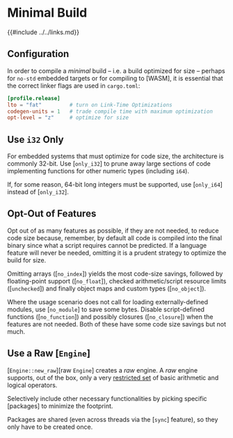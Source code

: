 Minimal Build
=============

{{#include ../../links.md}}

Configuration
-------------

In order to compile a _minimal_ build &ndash; i.e. a build optimized for size &ndash; perhaps for `no-std` embedded targets or for
compiling to [WASM], it is essential that the correct linker flags are used in `cargo.toml`:

```toml
[profile.release]
lto = "fat"         # turn on Link-Time Optimizations
codegen-units = 1   # trade compile time with maximum optimization
opt-level = "z"     # optimize for size
```


Use `i32` Only
--------------

For embedded systems that must optimize for code size, the architecture is commonly 32-bit.
Use [`only_i32`] to prune away large sections of code implementing functions for other numeric types
(including `i64`).

If, for some reason, 64-bit long integers must be supported, use [`only_i64`] instead of [`only_i32`].


Opt-Out of Features
------------------

Opt out of as many features as possible, if they are not needed, to reduce code size because, remember, by default
all code is compiled into the final binary since what a script requires cannot be predicted.
If a language feature will never be needed, omitting it is a prudent strategy to optimize the build for size.

Omitting arrays ([`no_index`]) yields the most code-size savings, followed by floating-point support
([`no_float`]), checked arithmetic/script resource limits ([`unchecked`]) and finally object maps and custom types ([`no_object`]).

Where the usage scenario does not call for loading externally-defined modules, use [`no_module`] to save some bytes.
Disable script-defined functions ([`no_function`]) and possibly closures ([`no_closure`]) when the features are not needed.
Both of these have some code size savings but not much.


Use a Raw [`Engine`]
-------------------

[`Engine::new_raw`][raw `Engine`] creates a _raw_ engine.
A _raw_ engine supports, out of the box, only a very [restricted set]({{rootUrl}}/engine/raw.md#built-in-operators)
of basic arithmetic and logical operators.

Selectively include other necessary functionalities by picking specific [packages] to minimize the footprint.

Packages are shared (even across threads via the [`sync`] feature), so they only have to be created once.
